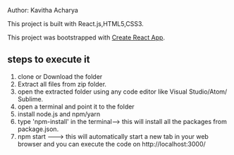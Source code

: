﻿Author: Kavitha Acharya

This project is built with React.js,HTML5,CSS3.

This project was bootstrapped with [Create React App](https://github.com/facebook/create-react-app).

## steps to execute it

1. clone or Download the folder
2. Extract all files from zip folder.
3. open the extracted folder using any code editor like Visual Studio/Atom/ Sublime.
4. open a terminal and point it to the folder
5. install node.js and npm/yarn
6. type 'npm-install' in the terminal--> this will install all the packages from package.json.
7. npm start ---> this will automatically start a new tab in your web browser and you can execute the code on http://localhost:3000/






